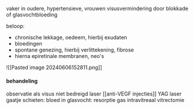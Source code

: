 vaker in oudere, hypertensieve, vrouwen
visusvermindering door blokkade of glasvochtbloeding

beloop:
- chronische lekkage, oedeem, hierbij exudaten
- bloedingen
- spontane genezing, hierbij verlittekening, fibrose
- hierna epiretinale membranen, neo's

![[Pasted image 20240606152811.png]]

#### behandeling
observatie als visus niet bedreigd
laser
[[anti-VEGF injecties]]
YAG laser gaatje schieten: bloed in glasvocht: resorptie
gas intravitreaal
vitrectomie
